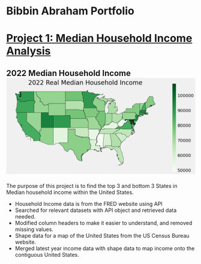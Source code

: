 # Bibbin Abraham Portfolio

# [Project 1: Median Household Income Analysis](https://github.com/abrahambibbin/Projects/blob/main/Median%20Income%20Household.ipynb)

## 2022 Median Household Income ![](Images/Median_household_income_2022.png)
The purpose of this project is to find the top 3 and bottom 3 States in Median household income within the United States.

* Household Income data is from the FRED website using API
* Searched for relevant datasets with API object and retrieved data needed.
* Modified column headers to make it easier to understand, and removed missing values.
* Shape data for a map of the United States from the US Census Bureau website.
* Merged latest year income data with shape data to map income onto the contiguous United States.
